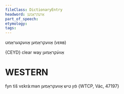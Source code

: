 ```yaml
---
fileClass: DictionaryEntry
headword: אַוועקראַמען
part_of_speech: 
etymology: 
tags: 
---
```

אַוועקראַמען
אַוועקגעראַמט
(ᴠᴇʀʙ)

{CEYD}
clear way אַווע֜קראַמען

WESTERN
========

fyn tiš vɛkràːmən פֿון טיש אַוועקראַמען {WTCP, Vác, 47197}
